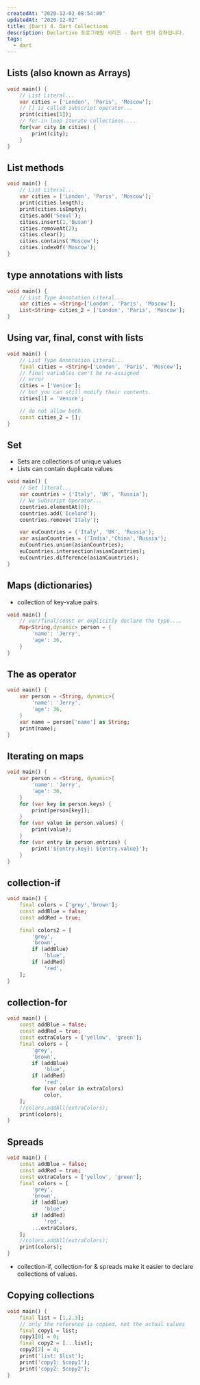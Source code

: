 ```yaml
---
createdAt: "2020-12-02 08:54:00"
updatedAt: "2020-12-02"
title: (Dart) 4. Dart Collections
description: Declartive 프로그래밍 시리즈 - Dart 언어 강좌입니다.
tags:
  - dart
---
```


## Lists (also known as Arrays)

```dart
void main() {
    // List Literal...
    var cities = ['London', 'Paris', 'Moscow'];
    // [] is called subscript operator...
    print(cities[1]);
    // for-in loop iterate collections....
    for(var city in cities) {
        print(city);
    }
}
```

## List methods

```dart
void main() {
    // List Literal...
    var cities = ['London', 'Paris', 'Moscow'];
    print(cities.length);
    print(cities.isEmpty);
    cities.add('Seoul');
    cities.insert(1,'Busan')
    cities.removeAt(2);
    cities.clear();
    cities.contains('Moscow');
    cities.indexOf('Moscow');
}
```

## type annotations with lists

```dart
void main() {
    // List Type Annotation Literal...
    var cities = <String>['London', 'Paris', 'Moscow'];
    List<String> cities_2 = ['London', 'Paris', 'Moscow'];
}
```

## Using var, final, const with lists

```dart
void main() {
    // List Type Annotation Literal...
    final cities = <String>['London', 'Paris', 'Moscow'];
    // final variables can't be re-assigned
    // error
    cities = ['Venice'];
    // but you can still modify their contents.
    cities[1] = 'Venice';

    // do not allow both.
    const cities_2 = [];
}
```

## Set

- Sets are collections of unique values
- Lists can contain duplicate values

```dart
void main() {
    // Set literal...
    var countries = {'Italy', 'UK', 'Russia'};
    // No Subscript Operator...
    countries.elementAt(0);
    countries.add('Iceland');
    countries.remove('Italy');

    var euCountries = {'Italy', 'UK', 'Russia'};
    var asianCountries = {'India','China','Russia'};
    euCountries.union(asianCountries);
    euCountries.intersection(asianCountries);
    euCountries.difference(asianCountries);
}
```

## Maps (dictionaries)

- collection of key-value pairs.

```dart
void main() {
    // var/final/const or explicitly declare the type....
    Map<String,dynamic> person = {
        'name': 'Jerry',
        'age': 36,
    }
}
```

## The as operator

```dart
void main() {
    var person = <String, dynamic>{
        'name': 'Jerry',
        'age': 36,
    }
    var name = person['name'] as String;
    print(name);
}
```

## Iterating on maps

```dart
void main() {
    var person = <String, dynamic>{
        'name': 'Jerry',
        'age': 36,
    }
    for (var key in person.keys) {
        print(person[key]);
    }
    for (var value in person.values) {
        print(value);
    }
    for (var entry in person.entries) {
        print('${entry.key}: ${entry.value}');
    }
}
```

## collection-if

```dart
void main() {
    final colors = ['grey','brown'];
    const addBlue = false;
    const addRed = true;

    final colors2 = [
        'grey',
        'brown',
        if (addBlue)
            'blue',
        if (addRed)
            'red',
    ];
}
```

## collection-for

```dart
void main() {
    const addBlue = false;
    const addRed = true;
    const extraColors = ['yellow', 'green'];
    final colors = [
        'grey',
        'brown',
        if (addBlue)
            'blue',
        if (addRed)
            'red',
        for (var color in extraColors)
            color,
    ];
    //colors.addAll(extraColors);
    print(colors);
}
```

## Spreads

```dart
void main() {
    const addBlue = false;
    const addRed = true;
    const extraColors = ['yellow', 'green'];
    final colors = [
        'grey',
        'brown',
        if (addBlue)
            'blue',
        if (addRed)
            'red',
        ...extraColors,
    ];
    //colors.addAll(extraColors);
    print(colors);
}
```

- collection-if, collection-for & spreads make it easier to declare collections of values.

## Copying collections

```dart
void main() {
    final list = [1,2,3];
    // only the reference is copied, not the actual values
    final copy1 = list;
    copy1[0] = 0;
    final copy2 = [...list];
    copy2[2] = 4;
    print('list: $list');
    print('copy1: $copy1');
    print('copy2: $copy2');
}
```
